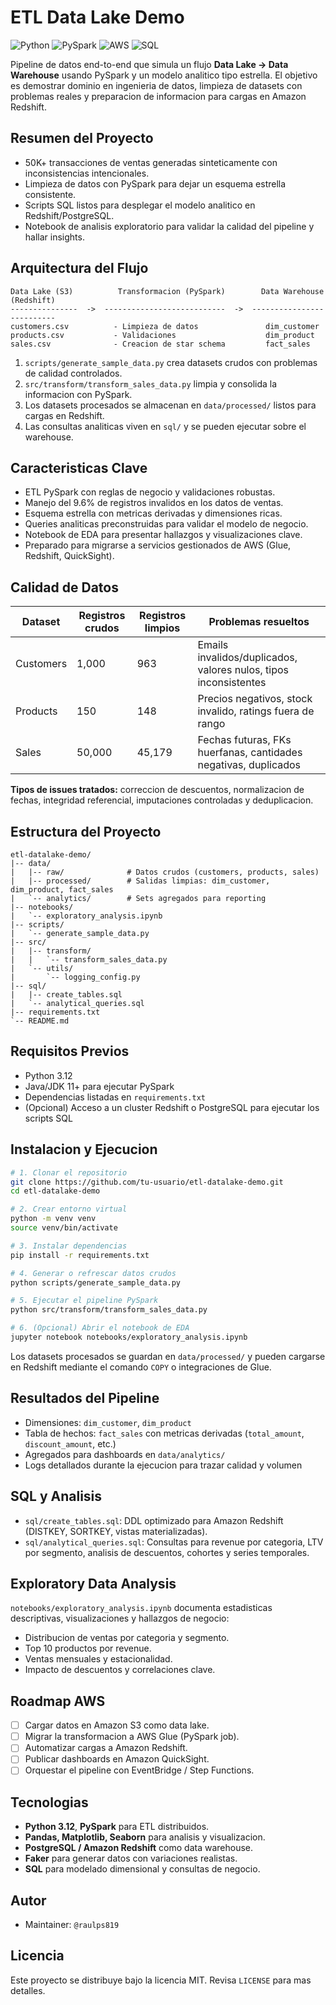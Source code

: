 # ETL Data Lake Demo

![Python](https://img.shields.io/badge/Python-3.12-blue?logo=python)
![PySpark](https://img.shields.io/badge/PySpark-ETL-orange?logo=apache-spark)
![AWS](https://img.shields.io/badge/AWS-Ready-FF9900?logo=amazon-aws)
![SQL](https://img.shields.io/badge/SQL-Analytics-4169E1?logo=postgresql)

Pipeline de datos end-to-end que simula un flujo **Data Lake -> Data Warehouse** usando PySpark y un modelo analitico tipo estrella. El objetivo es demostrar dominio en ingenieria de datos, limpieza de datasets con problemas reales y preparacion de informacion para cargas en Amazon Redshift.

## Resumen del Proyecto
- 50K+ transacciones de ventas generadas sinteticamente con inconsistencias intencionales.
- Limpieza de datos con PySpark para dejar un esquema estrella consistente.
- Scripts SQL listos para desplegar el modelo analitico en Redshift/PostgreSQL.
- Notebook de analisis exploratorio para validar la calidad del pipeline y hallar insights.

## Arquitectura del Flujo
```
Data Lake (S3)          Transformacion (PySpark)        Data Warehouse (Redshift)
---------------  ->  ---------------------------  ->  --------------------------
customers.csv          - Limpieza de datos               dim_customer
products.csv           - Validaciones                    dim_product
sales.csv              - Creacion de star schema         fact_sales
```

1. `scripts/generate_sample_data.py` crea datasets crudos con problemas de calidad controlados.  
2. `src/transform/transform_sales_data.py` limpia y consolida la informacion con PySpark.  
3. Los datasets procesados se almacenan en `data/processed/` listos para cargas en Redshift.  
4. Las consultas analiticas viven en `sql/` y se pueden ejecutar sobre el warehouse.

## Caracteristicas Clave
- ETL PySpark con reglas de negocio y validaciones robustas.
- Manejo del 9.6% de registros invalidos en los datos de ventas.
- Esquema estrella con metricas derivadas y dimensiones ricas.
- Queries analiticas preconstruidas para validar el modelo de negocio.
- Notebook de EDA para presentar hallazgos y visualizaciones clave.
- Preparado para migrarse a servicios gestionados de AWS (Glue, Redshift, QuickSight).

## Calidad de Datos
| Dataset  | Registros crudos | Registros limpios | Problemas resueltos |
|----------|------------------|-------------------|---------------------|
| Customers | 1,000 | 963 | Emails invalidos/duplicados, valores nulos, tipos inconsistentes |
| Products  | 150  | 148 | Precios negativos, stock invalido, ratings fuera de rango |
| Sales     | 50,000 | 45,179 | Fechas futuras, FKs huerfanas, cantidades negativas, duplicados |

**Tipos de issues tratados:** correccion de descuentos, normalizacion de fechas, integridad referencial, imputaciones controladas y deduplicacion.

## Estructura del Proyecto
```
etl-datalake-demo/
|-- data/
|   |-- raw/              # Datos crudos (customers, products, sales)
|   |-- processed/        # Salidas limpias: dim_customer, dim_product, fact_sales
|   `-- analytics/        # Sets agregados para reporting
|-- notebooks/
|   `-- exploratory_analysis.ipynb
|-- scripts/
|   `-- generate_sample_data.py
|-- src/
|   |-- transform/
|   |   `-- transform_sales_data.py
|   `-- utils/
|       `-- logging_config.py
|-- sql/
|   |-- create_tables.sql
|   `-- analytical_queries.sql
|-- requirements.txt
`-- README.md
```

## Requisitos Previos
- Python 3.12
- Java/JDK 11+ para ejecutar PySpark
- Dependencias listadas en `requirements.txt`
- (Opcional) Acceso a un cluster Redshift o PostgreSQL para ejecutar los scripts SQL

## Instalacion y Ejecucion
```bash
# 1. Clonar el repositorio
git clone https://github.com/tu-usuario/etl-datalake-demo.git
cd etl-datalake-demo

# 2. Crear entorno virtual
python -m venv venv
source venv/bin/activate

# 3. Instalar dependencias
pip install -r requirements.txt

# 4. Generar o refrescar datos crudos
python scripts/generate_sample_data.py

# 5. Ejecutar el pipeline PySpark
python src/transform/transform_sales_data.py

# 6. (Opcional) Abrir el notebook de EDA
jupyter notebook notebooks/exploratory_analysis.ipynb
```

Los datasets procesados se guardan en `data/processed/` y pueden cargarse en Redshift mediante el comando `COPY` o integraciones de Glue.

## Resultados del Pipeline
- Dimensiones: `dim_customer`, `dim_product`
- Tabla de hechos: `fact_sales` con metricas derivadas (`total_amount`, `discount_amount`, etc.)
- Agregados para dashboards en `data/analytics/`
- Logs detallados durante la ejecucion para trazar calidad y volumen

## SQL y Analisis
- `sql/create_tables.sql`: DDL optimizado para Amazon Redshift (DISTKEY, SORTKEY, vistas materializadas).
- `sql/analytical_queries.sql`: Consultas para revenue por categoria, LTV por segmento, analisis de descuentos, cohortes y series temporales.

## Exploratory Data Analysis
`notebooks/exploratory_analysis.ipynb` documenta estadisticas descriptivas, visualizaciones y hallazgos de negocio:
- Distribucion de ventas por categoria y segmento.
- Top 10 productos por revenue.
- Ventas mensuales y estacionalidad.
- Impacto de descuentos y correlaciones clave.

## Roadmap AWS
- [ ] Cargar datos en Amazon S3 como data lake.
- [ ] Migrar la transformacion a AWS Glue (PySpark job).
- [ ] Automatizar cargas a Amazon Redshift.
- [ ] Publicar dashboards en Amazon QuickSight.
- [ ] Orquestar el pipeline con EventBridge / Step Functions.

## Tecnologias
- **Python 3.12**, **PySpark** para ETL distribuidos.
- **Pandas, Matplotlib, Seaborn** para analisis y visualizacion.
- **PostgreSQL / Amazon Redshift** como data warehouse.
- **Faker** para generar datos con variaciones realistas.
- **SQL** para modelado dimensional y consultas de negocio.

## Autor
- Maintainer: `@raulps819`

## Licencia
Este proyecto se distribuye bajo la licencia MIT. Revisa `LICENSE` para mas detalles.
